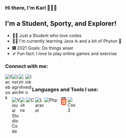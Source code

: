 ### Hi there, I'm Karl 🙋‍♂️🖤

## I'm a Student, Sporty, and Explorer!

- 👨‍🎓 Just a Student who love codes
- 🤹‍♂ I'm currently learning Java ☕ and a bit of Phyton 🐍
- 🎆 2021 Goals: Do things wiser
- ✔ Fun fact: I love to play online games and exercise

### Connect with me:

[<img align="left" alt ="facebook" width="22px" src="https://cdn4.iconfinder.com/data/icons/liu-square-blac/60/facebook-square-social-media-512.png" />][facebook]

[<img align="left" alt ="instagram" width="22px" src="https://user-images.githubusercontent.com/24874033/39674914-011fd850-5171-11e8-82b5-01e8613114cf.png" />][instagram]

[<img align="left" alt ="youtube" width="22px" src="https://icons-for-free.com/iconfiles/png/512/social+square+youtube+icon-1320185494902500914.png" />][youtube]

[<img align="left" alt ="linkedin" width="22px" src="https://www.shareicon.net/data/512x512/2016/11/14/852302_square_512x512.png" />][linkedin]

<br />

### Languages and Tools I use:
[<img align="left" alt ="Visual Studio Code" width="26px" src="https://cdn.worldvectorlogo.com/logos/visual-studio-code-1.svg" />][vscode]

[<img align="left" alt ="Java" width="20px" src="https://upload.wikimedia.org/wikipedia/en/3/30/Java_programming_language_logo.svg" />][java]

[<img align="left" alt ="C" width="30px" src="https://cdn.iconscout.com/icon/free/png-512/c-programming-569564.png" />][clanguage]

[<img align="left" alt ="Laravel" width="30px" src="https://upload.wikimedia.org/wikipedia/commons/thumb/9/9a/Laravel.svg/1200px-Laravel.svg.png" />][laravel]

[<img align="left" alt ="Php" width="50px" padding-top="35px" src="https://upload.wikimedia.org/wikipedia/commons/thumb/2/27/PHP-logo.svg/2560px-PHP-logo.svg.png" />][php]

[<img align="left" alt ="html5" width="26px" src="https://raw.githubusercontent.com/github/explore/80688e429a7d4ef2fca1e82350fe8e3517d3494d/topics/html/html.png" />][html]

[<img align="left" alt ="Css3" width="26px" src="https://upload.wikimedia.org/wikipedia/commons/thumb/d/d5/CSS3_logo_and_wordmark.svg/1200px-CSS3_logo_and_wordmark.svg.png" />][css]

<br />
<br />

[facebook]: https://www.facebook.com/karllouise08/
[instagram]: https://www.instagram.com/kalowies_/
[youtube]: https://www.youtube.com/channel/UCsCyEjwE565qKzbTfL2RC7Q
[linkedin]: https://www.linkedin.com/in/karllouise08/
[vscode]: https://code.visualstudio.com/
[java]: https://www.java.com/en/
[clanguage]: https://www.learn-c.org/
[laravel]: https://laravel.com/
[php]: https://www.php.net/
[html]: https://developer.mozilla.org/en-US/docs/Web/Guide/HTML/HTML5
[css]: https://developer.mozilla.org/en-US/docs/Web/CSS